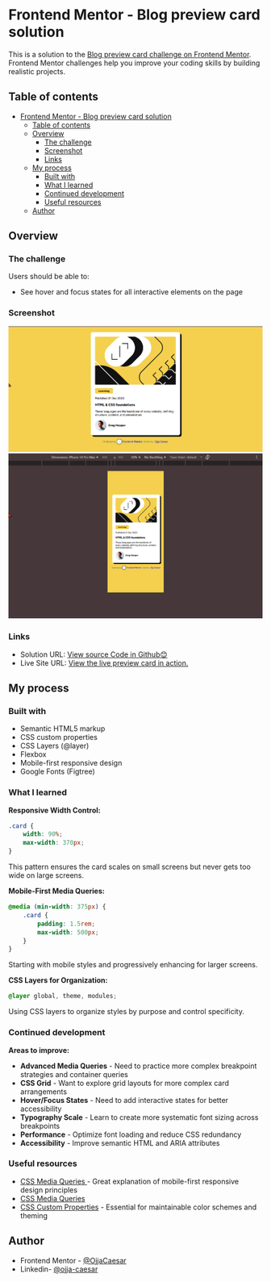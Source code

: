 # Frontend Mentor - Blog preview card solution

This is a solution to the [Blog preview card challenge on Frontend Mentor](https://www.frontendmentor.io/challenges/blog-preview-**card**-ckPaj01IcS). Frontend Mentor challenges help you improve your coding skills by building realistic projects.

## Table of contents

- [Frontend Mentor - Blog preview card solution](#frontend-mentor---blog-preview-card-solution)
  - [Table of contents](#table-of-contents)
  - [Overview](#overview)
    - [The challenge](#the-challenge)
    - [Screenshot](#screenshot)
    - [Links](#links)
  - [My process](#my-process)
    - [Built with](#built-with)
    - [What I learned](#what-i-learned)
    - [Continued development](#continued-development)
    - [Useful resources](#useful-resources)
  - [Author](#author)

## Overview

### The challenge

Users should be able to:

- See hover and focus states for all interactive elements on the page

### Screenshot

![DESKTOP VIEW](image-3.png)
![MOBILE VIEW](image-4.png)

### Links

- Solution URL: [View source Code in Github😊](https://github.com/jidoG8/BLOG-PREVIEW-CARD.git)
- Live Site URL: [View the live preview card in action.](https://jidog8.github.io/BLOG-PREVIEW-CARD/)

## My process

### Built with

- Semantic HTML5 markup
- CSS custom properties
- CSS Layers (@layer)
- Flexbox
- Mobile-first responsive design
- Google Fonts (Figtree)

### What I learned

**Responsive Width Control:**

```css
.card {
	width: 90%;
	max-width: 370px;
}
```

This pattern ensures the card scales on small screens but never gets too wide on large screens.

**Mobile-First Media Queries:**

```css
@media (min-width: 375px) {
	.card {
		padding: 1.5rem;
		max-width: 500px;
	}
}
```

Starting with mobile styles and progressively enhancing for larger screens.

**CSS Layers for Organization:**

```css
@layer global, theme, modules;
```

Using CSS layers to organize styles by purpose and control specificity.

### Continued development

**Areas to improve:**

- **Advanced Media Queries** - Need to practice more complex breakpoint strategies and container queries
- **CSS Grid** - Want to explore grid layouts for more complex card arrangements
- **Hover/Focus States** - Need to add interactive states for better accessibility
- **Typography Scale** - Learn to create more systematic font sizing across breakpoints
- **Performance** - Optimize font loading and reduce CSS redundancy
- **Accessibility** - Improve semantic HTML and ARIA attributes

### Useful resources

- [CSS Media Queries ](https://www.youtube.com/watch?v=69IbzTWg5PM&t=4s) - Great explanation of mobile-first responsive design principles
- [CSS Media Queries](https://www.youtube.com/watch?v=IsC5-C_nuF4)
- [CSS Custom Properties](https://developer.mozilla.org/en-US/docs/Web/CSS/--*) - Essential for maintainable color schemes and theming

## Author

- Frontend Mentor - [@OjjaCaesar](https://www.frontendmentor.io/profile/jidoG8)
- Linkedin- [@ojja-caesar](www.linkedin.com/in/ojja-caesar-134980345)
